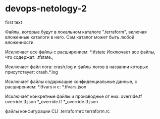 # devops-netology-2
first text

Файлы, которые будут в локальном каталоге ".terraform", включая вложенные каталоги в него. Сам каталог может быть любой вложенности.

Исключает все файлы с расширением: *.tfstate Исключает все файлы, что содержат: .tfstate.,

Исключает файл лога: crash.log и файлы логов в названии которых присутствует: crash.*.log

Исключает файлы содаржащие конфиденциальные данные, с расширением: *.tfvars и с: *.tfvars.json

Исключает конкретные файлы и производные от них: override.tf override.tf.json *_override.tf *_override.tf.json

файлы конфигурации CLI .terraformrc terraform.rc

